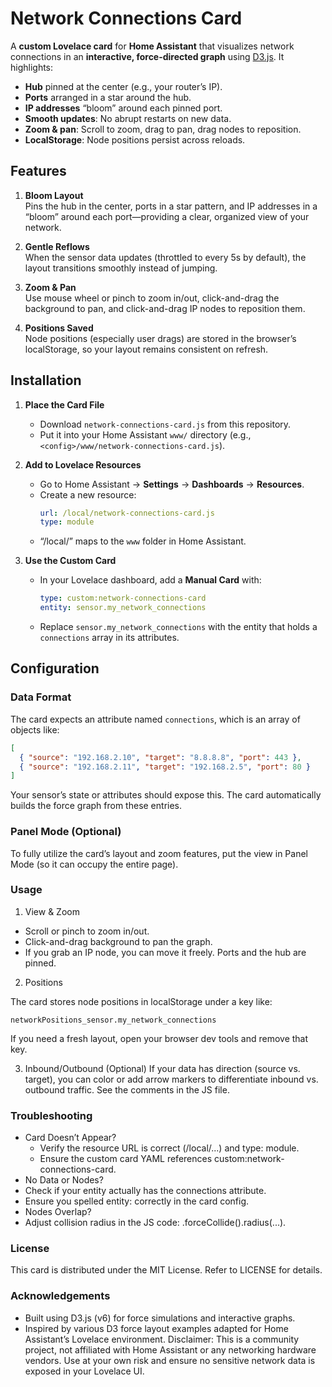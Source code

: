 # Network Connections Card

A **custom Lovelace card** for **Home Assistant** that visualizes network connections in an **interactive, force-directed graph** using [D3.js](https://d3js.org/). It highlights:

- **Hub** pinned at the center (e.g., your router’s IP).  
- **Ports** arranged in a star around the hub.  
- **IP addresses** “bloom” around each pinned port.  
- **Smooth updates**: No abrupt restarts on new data.  
- **Zoom & pan**: Scroll to zoom, drag to pan, drag nodes to reposition.  
- **LocalStorage**: Node positions persist across reloads.

## Features

1. **Bloom Layout**  
   Pins the hub in the center, ports in a star pattern, and IP addresses in a “bloom” around each port—providing a clear, organized view of your network.

2. **Gentle Reflows**  
   When the sensor data updates (throttled to every 5s by default), the layout transitions smoothly instead of jumping.

3. **Zoom & Pan**  
   Use mouse wheel or pinch to zoom in/out, click-and-drag the background to pan, and click-and-drag IP nodes to reposition them.

4. **Positions Saved**  
   Node positions (especially user drags) are stored in the browser’s localStorage, so your layout remains consistent on refresh.

## Installation

1. **Place the Card File**  
   - Download `network-connections-card.js` from this repository.  
   - Put it into your Home Assistant `www/` directory (e.g., `<config>/www/network-connections-card.js`).

2. **Add to Lovelace Resources**  
   - Go to Home Assistant → **Settings** → **Dashboards** → **Resources**.  
   - Create a new resource:
     ```yaml
     url: /local/network-connections-card.js
     type: module
     ```
   - “/local/” maps to the `www` folder in Home Assistant.

3. **Use the Custom Card**  
   - In your Lovelace dashboard, add a **Manual Card** with:
     ```yaml
     type: custom:network-connections-card
     entity: sensor.my_network_connections
     ```
   - Replace `sensor.my_network_connections` with the entity that holds a `connections` array in its attributes.

## Configuration

### Data Format
The card expects an attribute named `connections`, which is an array of objects like:
```json
[
  { "source": "192.168.2.10", "target": "8.8.8.8", "port": 443 },
  { "source": "192.168.2.11", "target": "192.168.2.5", "port": 80 }
]
```

Your sensor’s state or attributes should expose this. The card automatically builds the force graph from these entries.

### Panel Mode (Optional)
To fully utilize the card’s layout and zoom features, put the view in Panel Mode (so it can occupy the entire page).

### Usage
1. View & Zoom
- Scroll or pinch to zoom in/out.
- Click-and-drag background to pan the graph.
- If you grab an IP node, you can move it freely. Ports and the hub are pinned.

2. Positions

The card stores node positions in localStorage under a key like:
```
networkPositions_sensor.my_network_connections
```
If you need a fresh layout, open your browser dev tools and remove that key.

3. Inbound/Outbound (Optional)
If your data has direction (source vs. target), you can color or add arrow markers to differentiate inbound vs. outbound traffic. See the comments in the JS file.

### Troubleshooting

* Card Doesn’t Appear?
  * Verify the resource URL is correct (/local/...) and type: module.
  * Ensure the custom card YAML references custom:network-connections-card.
* No Data or Nodes?
 * Check if your entity actually has the connections attribute.
 * Ensure you spelled entity: correctly in the card config.
* Nodes Overlap?
 * Adjust collision radius in the JS code: .forceCollide().radius(...).

### License
This card is distributed under the MIT License. Refer to LICENSE for details.

### Acknowledgements
* Built using D3.js (v6) for force simulations and interactive graphs.
* Inspired by various D3 force layout examples adapted for Home Assistant’s Lovelace environment.
Disclaimer: This is a community project, not affiliated with Home Assistant or any networking hardware vendors. Use at your own risk and ensure no sensitive network data is exposed in your Lovelace UI.
